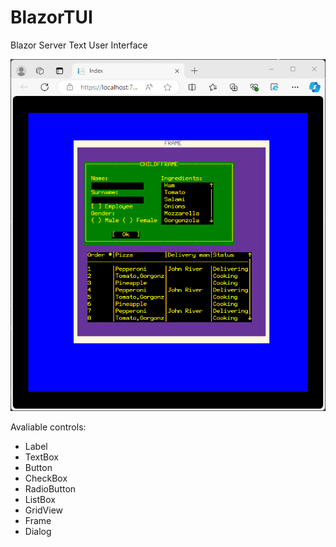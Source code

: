 # BlazorTUI
Blazor Server Text User Interface

![Sample](https://raw.githubusercontent.com/alexandrelozano/BlazorTUI/master/Resources/sampleapp.gif)

Avaliable controls:
- Label
- TextBox
- Button
- CheckBox
- RadioButton
- ListBox
- GridView
- Frame
- Dialog
